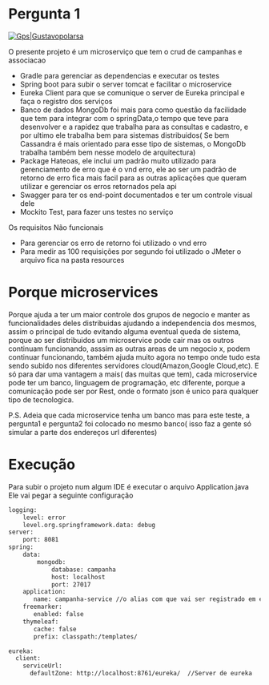 # Pergunta 1

[![Gps|Gustavopolarsa]()](http://www.gustavopolarsa.com)

O presente projeto é um microserviço que tem o crud de campanhas e associacao

  - Gradle para gerenciar as dependencias e executar os testes
  - Spring boot para subir o server tomcat e facilitar o microservice
  - Eureka Client para que se comunique o server de Eureka principal e faça o registro dos serviços
  - Banco de dados MongoDb foi mais para como questão da facilidade que tem para integrar com o springData,o tempo que teve para desenvolver e a rapidez que trabalha para as consultas e cadastro, e por ultimo ele trabalha bem para sistemas distribuidos( Se bem Cassandra é mais orientado para esse tipo de sistemas, o MongoDb trabalha também bem nesse modelo de arquitectura)
  - Package Hateoas, ele inclui um padrão muito utilizado para gerenciamento de erro que é o vnd erro, ele ao ser um padrão de retorno de erro fica mais facil para as outras aplicações que queram utilizar e gerenciar os erros retornados pela api
  - Swagger para ter os end-point documentados e ter um controle visual dele
  - Mockito Test, para fazer uns testes no serviço
  
Os requisitos Não funcionais 

- Para gerenciar os erro de retorno foi utilizado o vnd erro
- Para medir as 100 requisições por segundo foi utilizado o JMeter o arquivo fica na pasta resources

# Porque microservices

  Porque ajuda a ter um maior controle dos grupos de negocio e manter as funcionalidades deles distribuidas ajudando a independencia dos mesmos, assim o principal de tudo evitando alguma eventual queda de sistema, porque ao ser distribuidos um microservice pode cair mas os outros continuam funcionando, asssim as outras areas de um negocio x, podem continuar funcionando, também ajuda muito agora no tempo onde tudo esta sendo subido nos diferentes servidores cloud(Amazon,Google Cloud,etc). E só para dar uma vantagem a mais( das muitas que tem), cada microservice pode ter um banco, linguagem de programação, etc diferente, porque a comunicação pode ser por Rest, onde o formato json é unico para qualquer tipo de tecnologica.

P.S. Adeia que cada microservice tenha um banco mas para este teste, a pergunta1 e pergunta2 foi colocado no mesmo banco( isso faz a gente só simular a parte dos endereços url diferentes)
  
# Execução
Para subir o projeto num algum IDE é executar o arquivo Application.java
Ele vai pegar a seguinte configuração
```sh
logging:
    level: error
    level.org.springframework.data: debug
server:
    port: 8081
spring:
    data:
        mongodb:
            database: campanha
            host: localhost
            port: 27017
    application:
       name: campanha-service //o alias com que vai ser registrado em eureka
    freemarker:
       enabled: false   
    thymeleaf:
       cache: false
       prefix: classpath:/templates/

eureka:
  client:
    serviceUrl:
      defaultZone: http://localhost:8761/eureka/  //Server de eureka
```

